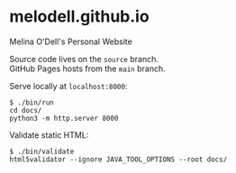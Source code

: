 # melodell.github.io
Melina O'Dell's Personal Website

Source code lives on the `source` branch. \
GitHub Pages hosts from the `main` branch.

Serve locally at `localhost:8000`:

``` console
$ ./bin/run
cd docs/
python3 -m http.server 8000
```

Validate static HTML:

``` console
$ ./bin/validate
html5validator --ignore JAVA_TOOL_OPTIONS --root docs/
```

